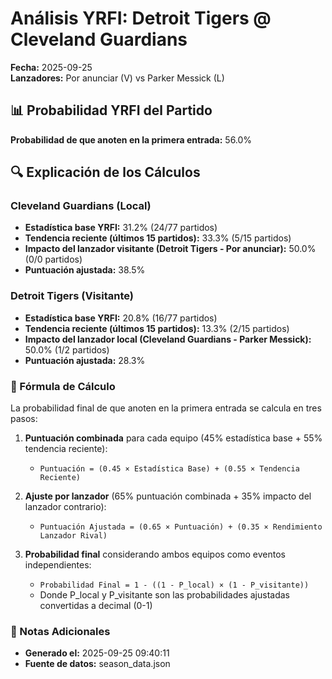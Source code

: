 # Análisis YRFI: Detroit Tigers @ Cleveland Guardians

**Fecha:** 2025-09-25  
**Lanzadores:** Por anunciar (V) vs Parker Messick (L)

## 📊 Probabilidad YRFI del Partido

**Probabilidad de que anoten en la primera entrada:** 56.0%

## 🔍 Explicación de los Cálculos

### Cleveland Guardians (Local)
- **Estadística base YRFI:** 31.2% (24/77 partidos)
- **Tendencia reciente (últimos 15 partidos):** 33.3% (5/15 partidos)
- **Impacto del lanzador visitante (Detroit Tigers - Por anunciar):** 50.0% (0/0 partidos)
- **Puntuación ajustada:** 38.5%

### Detroit Tigers (Visitante)
- **Estadística base YRFI:** 20.8% (16/77 partidos)
- **Tendencia reciente (últimos 15 partidos):** 13.3% (2/15 partidos)
- **Impacto del lanzador local (Cleveland Guardians - Parker Messick):** 50.0% (1/2 partidos)
- **Puntuación ajustada:** 28.3%

### 📝 Fórmula de Cálculo

La probabilidad final de que anoten en la primera entrada se calcula en tres pasos:

1. **Puntuación combinada** para cada equipo (45% estadística base + 55% tendencia reciente):
   - `Puntuación = (0.45 × Estadística Base) + (0.55 × Tendencia Reciente)`

2. **Ajuste por lanzador** (65% puntuación combinada + 35% impacto del lanzador contrario):
   - `Puntuación Ajustada = (0.65 × Puntuación) + (0.35 × Rendimiento Lanzador Rival)`

3. **Probabilidad final** considerando ambos equipos como eventos independientes:
   - `Probabilidad Final = 1 - ((1 - P_local) × (1 - P_visitante))`
   - Donde P_local y P_visitante son las probabilidades ajustadas convertidas a decimal (0-1)

### 📌 Notas Adicionales

- **Generado el:** 2025-09-25 09:40:11
- **Fuente de datos:** season_data.json
